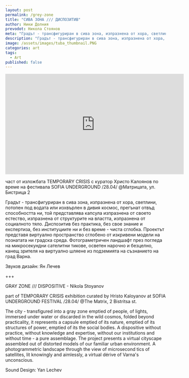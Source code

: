 ```yaml
---
layout: post
permalink: /grey-zone
title: "СИВА ЗОНА /// ДИСПОЗИТИВ"
author: Ники Долния
prevodot: Никола Стоянов
meta: "Градът - трансфигуриран в сива зона, изпразнена от хора, светлини, потопен под водата или изхвърлен в дивия космос, прегънат отвъд способността ни, той представлява капсула изпразнена от своето естество, изпразнена от структурите на властта, изпразнена от социалното тяло."
description: "Градът - трансфигуриран в сива зона, изпразнена от хора, светлини, потопен под водата или изхвърлен в дивия космос, прегънат отвъд способността ни, той представлява капсула изпразнена от своето естество, изпразнена от структурите на властта, изпразнена от социалното тяло."
image: /assets/images/tuba_thumbnail.PNG
categories: art
tags:
  - Art
published: false
---
```

<iframe width="560" height="315" src="https://www.youtube.com/embed/H08w7eng9ew" title="YouTube video player" frameborder="0" allow="accelerometer; autoplay; clipboard-write; encrypted-media; gyroscope; picture-in-picture" allowfullscreen></iframe>

част от изложбата TEMPORARY CRISIS с куратор Христо Калоянов
по време на фестивала SOFIA UNDERGROUND /28.04/ 
@Матрицата, ул. Бистрица 2

Градът - трансфигуриран в сива зона, изпразнена от хора, светлини, потопен под водата или изхвърлен в дивия космос, прегънат отвъд способността ни, той представлява капсула изпразнена от своето естество, изпразнена от структурите на властта, изпразнена от социалното тяло. Диспозитив без практика, без свое знание и експертиза, без институциите ни и без време - чиста сглобка. Проектът представя виртуално пространство сглобено от изкривени модели на познатата ни градска среда. Фотограметричен ландшафт през погледа на микросекундни сателитни тикове, осветен нарочно и безцелно, канещ зрителя на виртуално шляене из подземията на съзнанието на град Варна.

Звуков дизайн: Ян Лечев

+++

GRAY ZONE /// DISPOSITIVE - Nikola Stoyanov

part of TEMPORARY CRISIS exhibition curated by Hristo Kaloyanov
at SOFIA UNDERGROUND FESTIVAL /28.04/
@The Matrix, 2 Bistritsa st.

The city - transfigured into a gray zone emptied of people, of lights, immersed under water or discarded in the wild cosmos, folded beyond practicality, it represents a capsule emptied of its nature, emptied of its structures of power, emptied of its the social bodies. A dispositive without practice, without knowledge and expertise, without our institutions and without time - a pure assemblage. The project presents a virtual cityscape assembled out of distorted models of our familiar urban environment. A photogrammetric landscape through the view of microsecond tics of satellites, lit knowingly and aimlessly, a virtual dérive of Varna's unconscious.

Sound Design: Yan Lechev